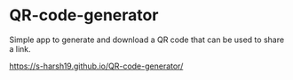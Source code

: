 # QR-code-generator
Simple app to generate and download a QR code that can be used to share a link.

https://s-harsh19.github.io/QR-code-generator/

